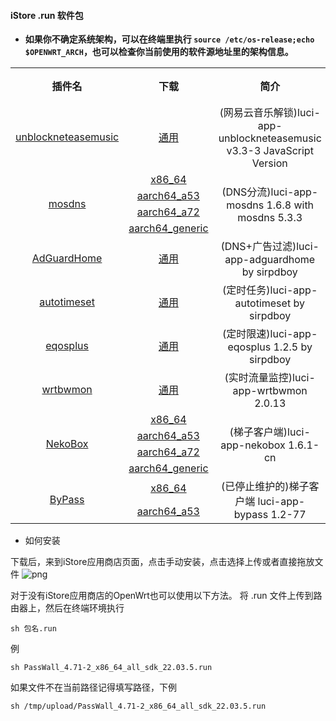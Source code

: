 #### iStore .run 软件包
* **如果你不确定系统架构，可以在终端里执行 `source /etc/os-release;echo $OPENWRT_ARCH`，也可以检查你当前使用的软件源地址里的架构信息。**

<table align="center">
<tr align="center">
    <th align="center">插件名</th>
    <th align="center">下载</th>
    <th align="center">简介</th>
    <th align="center">编译日期</th>
</tr>
<tr align="center">
    <td rowspan="1"; align="center"><a href="https://github.com/UnblockNeteaseMusic/luci-app-unblockneteasemusic">unblockneteasemusic</a></td>
    <td align="center"><a href="https://github.com/bcseputetto/Are-u-ok/raw/master/packages/generic/unblockneteasemusic.run">通用</a></td>
    <td align="center">(网易云音乐解锁)luci-app-unblockneteasemusic v3.3-3 JavaScript Version</td>
    <td align="center" width=12%>2024-12-24</td>
</tr>
<tr align="center">
    <td rowspan="4"; align="center"><a href="https://github.com/sbwml/luci-app-mosdns">mosdns</a></td>
    <td align="center"><a href="https://github.com/bcseputetto/Are-u-ok/raw/master/packages/x86_64/mosdns_5.3.3-3_x86_64_luci_1.6.8_all.run">x86_64</a></td>
    <td rowspan="4"; align="center">(DNS分流)luci-app-mosdns 1.6.8 with mosdns 5.3.3</td>
    <td rowspan="4"; align="center">2024-12-17</td>
</tr>
<tr>
    <td align="center"><a href="https://github.com/bcseputetto/Are-u-ok/raw/master/packages/aarch64/mosdns_5.3.3-3_aarch64_a53_luci_1.6.8_all.run">aarch64_a53</a></td>
</tr>
<tr>
    <td align="center"><a href="https://github.com/bcseputetto/Are-u-ok/raw/master/packages/aarch64/mosdns_5.3.3-3_aarch64_a72_luci_1.6.8_all.run">aarch64_a72</a></td>
</tr>
<tr>
    <td align="center"><a href="https://github.com/bcseputetto/Are-u-ok/raw/master/packages/aarch64/mosdns_5.3.3-3_aarch64_generic_luci_1.6.8_all.run">aarch64_generic</a></td>
</tr>
<tr align="center">
    <td rowspan="1"; align="center"><a href="https://github.com/sirpdboy/sirpdboy-package">AdGuardHome</a></td>
    <td align="center"><a href="https://github.com/bcseputetto/Are-u-ok/raw/master/packages/generic/adguardhome.run">通用</a></td>
    <td align="center">(DNS+广告过滤)luci-app-adguardhome by sirpdboy</td>
    <td align="center">2024-06-30</td>
</tr>
<tr align="center">
    <td rowspan="1"; align="center"><a href="https://github.com/sirpdboy/luci-app-autotimeset">autotimeset</a></td>
    <td align="center"><a href="https://github.com/bcseputetto/Are-u-ok/raw/master/packages/generic/autotimeset.run">通用</a></td>
    <td align="center">(定时任务)luci-app-autotimeset by sirpdboy</td>
    <td align="center">2024-04-12</td>
</tr>
<tr align="center">
    <td rowspan="1"; align="center"><a href="https://github.com/sirpdboy/luci-app-eqosplus">eqosplus</a></td>
    <td align="center"><a href="https://github.com/bcseputetto/Are-u-ok/raw/master/packages/generic/eqosplus_1.2.5.run">通用</a></td>
    <td align="center">(定时限速)luci-app-eqosplus 1.2.5 by sirpdboy</td>
    <td align="center">2024-11-22</td>
</tr>
<tr align="center">
    <td rowspan="1"; align="center"><a href="https://github.com/brvphoenix/luci-app-wrtbwmon">wrtbwmon</a></td>
    <td align="center"><a href="https://github.com/bcseputetto/Are-u-ok/raw/master/packages/generic/wrtbwmon_2.0.13.run">通用</a></td>
    <td align="center">(实时流量监控)luci-app-wrtbwmon 2.0.13</td>
    <td align="center">2023-10-30</td>
</tr>
<tr align="center">
    <td rowspan="4"; align="center"><a href="https://github.com/Thaolga/openwrt-nekobox">NekoBox</a></td>
    <td align="center"><a href="https://github.com/bcseputetto/Are-u-ok/raw/master/packages/x86_64/NekoBox_1.6.1-cn_x86_64_all.run">x86_64</a></td>
    <td rowspan="4"; align="center">(梯子客户端)luci-app-nekobox 1.6.1-cn</td>
    <td rowspan="4"; align="center">2024-12-22</td>
</tr>
<tr>
    <td align="center"><a href="https://github.com/bcseputetto/Are-u-ok/raw/master/packages/aarch64/NekoBox_1.6.1-cn_aarch64_a53_all.run">aarch64_a53</a></td>
</tr>
<tr>
    <td align="center"><a href="https://github.com/bcseputetto/Are-u-ok/raw/master/packages/aarch64/NekoBox_1.6.1-cn_aarch64_a72_all.run">aarch64_a72</a></td>
</tr>
<tr>
    <td align="center"><a href="https://github.com/bcseputetto/Are-u-ok/raw/master/packages/aarch64/NekoBox_1.6.1-cn_aarch64_generic_all.run">aarch64_generic</a></td>
</tr>
<tr align="center">
    <td rowspan="2"; align="center"><a href="https://github.com/tianiue/luci-app-bypass">ByPass</a></td>
    <td align="center"><a href="https://github.com/bcseputetto/Are-u-ok/raw/master/packages/x86_64/Bypass_1.2-77_x86_64_all_sdk_22.03.6.run">x86_64</a></td>
    <td rowspan="2"; align="center">(已停止维护的)梯子客户端 luci-app-bypass 1.2-77</td>
    <td rowspan="2"; align="center">2024-01-05</td>
</tr>
<tr>
    <td align="center"><a href="https://github.com/bcseputetto/Are-u-ok/raw/master/packages/aarch64/Bypass_1.2-77_aarch64_a53_all_sdk_22.03.6.run">aarch64_a53</a></td>
</tr>
</table>

* 如何安装

下载后，来到iStore应用商店页面，点击手动安装，点击选择上传或者直接拖放文件
![png](https://cdn.jsdelivr.net/gh/bcseputetto/Are-u-ok@master/packages/install.png)

对于没有iStore应用商店的OpenWrt也可以使用以下方法。
将 .run 文件上传到路由器上，然后在终端环境执行
```console
sh 包名.run
```
例
```console
sh PassWall_4.71-2_x86_64_all_sdk_22.03.5.run
```
如果文件不在当前路径记得填写路径，下例
```console
sh /tmp/upload/PassWall_4.71-2_x86_64_all_sdk_22.03.5.run
```
